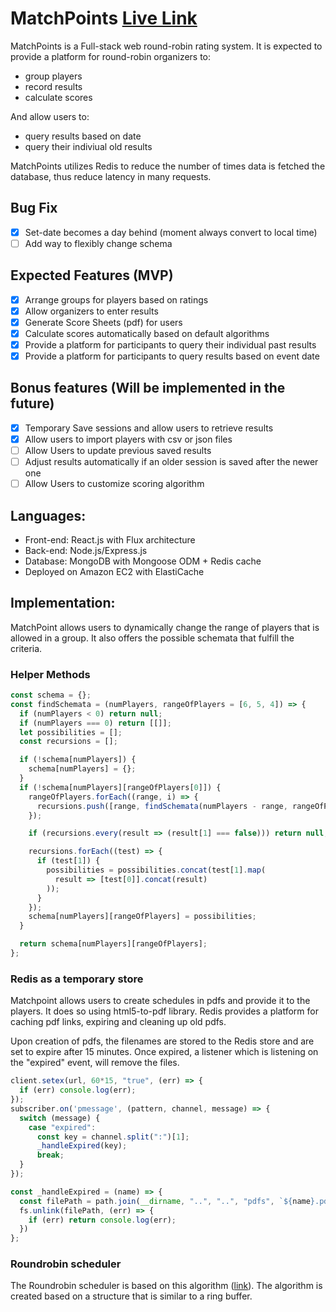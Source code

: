 # MatchPoints [Live Link](https://matchpoints.org)
MatchPoints is a Full-stack web round-robin rating system. It is expected to provide a platform for round-robin organizers to:
* group players
* record results
* calculate scores

And allow users to:
* query results based on date
* query their indiviual old results

MatchPoints utilizes Redis to reduce the number of times data is fetched the database, thus reduce latency in many requests.

## Bug Fix
 - [x] Set-date becomes a day behind (moment always convert to local time)
 - [ ] Add way to flexibly change schema

## Expected Features (MVP)
 - [x] Arrange groups for players based on ratings
 - [x] Allow organizers to enter results
 - [x] Generate Score Sheets (pdf) for users
 - [x] Calculate scores automatically based on default algorithms
 - [x] Provide a platform for participants to query their individual past results
 - [x] Provide a platform for participants to query results based on event date

## Bonus features (Will be implemented in the future)
 - [x] Temporary Save sessions and allow users to retrieve results
 - [x] Allow users to import players with csv or json files
 - [ ] Allow Users to update previous saved results
 - [ ] Adjust results automatically if an older session is saved after the newer one
 - [ ] Allow Users to customize scoring algorithm

## Languages:
 - Front-end: React.js with Flux architecture
 - Back-end: Node.js/Express.js
 - Database: MongoDB with Mongoose ODM + Redis cache
 - Deployed on Amazon EC2 with ElastiCache

## Implementation:
MatchPoint allows users to dynamically change the range of players that is allowed in a group. It also offers the possible schemata that fulfill the criteria.

### Helper Methods
```javascript
const schema = {};
const findSchemata = (numPlayers, rangeOfPlayers = [6, 5, 4]) => {
  if (numPlayers < 0) return null;
  if (numPlayers === 0) return [[]];
  let possibilities = [];
  const recursions = [];

  if (!schema[numPlayers]) {
    schema[numPlayers] = {};
  }
  if (!schema[numPlayers][rangeOfPlayers[0]]) {
    rangeOfPlayers.forEach((range, i) => {
      recursions.push([range, findSchemata(numPlayers - range, rangeOfPlayers.slice(i))]);
    });

    if (recursions.every(result => (result[1] === false))) return null;

    recursions.forEach((test) => {
      if (test[1]) {
        possibilities = possibilities.concat(test[1].map(
          result => [test[0]].concat(result)
        ));
      }
    });
    schema[numPlayers][rangeOfPlayers] = possibilities;
  }

  return schema[numPlayers][rangeOfPlayers];
};
```

### Redis as a temporary store
Matchpoint allows users to create schedules in pdfs and provide it to the players. It does so using html5-to-pdf library. Redis provides a platform for caching pdf links, expiring and cleaning up old pdfs.

Upon creation of pdfs, the filenames are stored to the Redis store and are set to expire after 15 minutes. Once expired, a listener which is listening on the "expired" event, will remove the files.

```js
client.setex(url, 60*15, "true", (err) => {
  if (err) console.log(err);
});
subscriber.on('pmessage', (pattern, channel, message) => {
  switch (message) {
    case "expired":
      const key = channel.split(":")[1];
      _handleExpired(key);
      break;
  }
});

const _handleExpired = (name) => {
  const filePath = path.join(__dirname, "..", "..", "pdfs", `${name}.pdf`);
  fs.unlink(filePath, (err) => {
    if (err) return console.log(err);
  })
};
```

### Roundrobin scheduler
The Roundrobin scheduler is based on this algorithm ([link](http://stackoverflow.com/a/6649732)). The algorithm is created based on a structure that is similar to a ring buffer.


